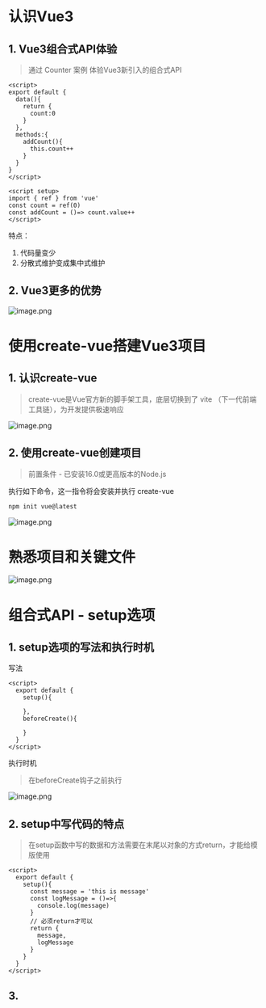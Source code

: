 
# 认识Vue3
## 1. Vue3组合式API体验
> 通过 Counter 案例 体验Vue3新引入的组合式API

```vue
<script>
export default {
  data(){
    return {
      count:0
    }
  },
  methods:{
    addCount(){
      this.count++
    }
  }
}
</script>
```

```vue
<script setup>
import { ref } from 'vue'
const count = ref(0)
const addCount = ()=> count.value++
</script>
```

特点：

1. 代码量变少
2. 分散式维护变成集中式维护
## 2. Vue3更多的优势
![image.png](https://cdn.nlark.com/yuque/0/2023/png/274425/1678178235504-912ad469-1a9a-469d-a8dc-411a55963329.png#averageHue=%23f4dcdc&clientId=ud0819acc-4d21-4&from=paste&height=516&id=u779f92e3&name=image.png&originHeight=1032&originWidth=2372&originalType=binary&ratio=2&rotation=0&showTitle=false&size=301467&status=done&style=none&taskId=u2dca71ca-84b3-48aa-8f52-f746797fcd1&title=&width=1186)


# 使用create-vue搭建Vue3项目
## 1. 认识create-vue
> create-vue是Vue官方新的脚手架工具，底层切换到了 vite （下一代前端工具链），为开发提供极速响应


![image.png](https://cdn.nlark.com/yuque/0/2023/png/274425/1678178479590-ac164009-4a72-4448-85bf-67dc13f3d0c4.png#averageHue=%23feefbe&clientId=ud0819acc-4d21-4&from=paste&height=402&id=u05a93b8e&name=image.png&originHeight=804&originWidth=1606&originalType=binary&ratio=2&rotation=0&showTitle=false&size=221602&status=done&style=none&taskId=uf227924e-280a-4766-add6-d34b9331b0d&title=&width=803)

## 2. 使用create-vue创建项目
> 前置条件 - 已安装16.0或更高版本的Node.js

执行如下命令，这一指令将会安装并执行 create-vue
```bash
npm init vue@latest
```

![image.png](https://cdn.nlark.com/yuque/0/2023/png/274425/1678178685782-71a3b311-423d-4528-aae9-85e6068db452.png#averageHue=%23333332&clientId=ud0819acc-4d21-4&from=paste&height=477&id=u807a99d3&name=image.png&originHeight=954&originWidth=1364&originalType=binary&ratio=2&rotation=0&showTitle=false&size=488023&status=done&style=none&taskId=u4d75c82e-6b19-48a6-a9df-0ee44d9e92c&title=&width=682)
# 熟悉项目和关键文件
![image.png](https://cdn.nlark.com/yuque/0/2023/png/274425/1678178749511-f4a42cbf-987b-46a7-9a01-9cd4f00a5fcf.png#averageHue=%23f1f1ef&clientId=ud0819acc-4d21-4&from=paste&height=541&id=u1ac1e797&name=image.png&originHeight=1082&originWidth=2256&originalType=binary&ratio=2&rotation=0&showTitle=false&size=595592&status=done&style=none&taskId=u38211dc7-742f-4d49-84f3-39a837eb254&title=&width=1128)

# 组合式API - setup选项
## 1. setup选项的写法和执行时机
写法
```vue
<script>
  export default {
    setup(){
      
    },
    beforeCreate(){
      
    }
  }
</script>
```
执行时机
> 在beforeCreate钩子之前执行

![image.png](https://cdn.nlark.com/yuque/0/2023/png/274425/1678179048672-603fdc19-4a41-4542-af55-702776625358.png#averageHue=%23fefefd&clientId=ud0819acc-4d21-4&from=paste&height=453&id=uf8697cce&name=image.png&originHeight=906&originWidth=1248&originalType=binary&ratio=2&rotation=0&showTitle=false&size=182575&status=done&style=none&taskId=u2cd1d681-f573-4456-9ddb-d2ab1f41805&title=&width=624)

## 2. setup中写代码的特点
> 在setup函数中写的数据和方法需要在末尾以对象的方式return，才能给模版使用

```vue
<script>
  export default {
    setup(){
      const message = 'this is message'
      const logMessage = ()=>{
        console.log(message)
      }
      // 必须return才可以
      return {
        message,
        logMessage
      }
    }
  }
</script>
```
## 3. <script setup>语法糖
> script标签添加 setup标记，不需要再写导出语句，默认会添加导出语句

```vue
<script setup>
  const message = 'this is message'
  const logMessage = ()=>{
    console.log(message)
  }
</script>
```

# 组合式API - reactive和ref函数
## 1. reactive
> 接受对象类型数据的参数传入并返回一个响应式的对象


```vue
<script setup>
 // 导入
 import { reactive } from 'vue'
 // 执行函数 传入参数 变量接收
 const state = reactive({
   msg:'this is msg'
 })
 const setSate = ()=>{
   // 修改数据更新视图
   state.msg = 'this is new msg'
 }
</script>

<template>
  {{ state.msg }}
  <button @click="setState">change msg</button>
</template>
```

## 2. ref
> 接收简单类型或者对象类型的数据传入并返回一个响应式的对象

```vue
<script setup>
 // 导入
 import { ref } from 'vue'
 // 执行函数 传入参数 变量接收
 const count = ref(0)
 const setCount = ()=>{
   // 修改数据更新视图必须加上.value
   count.value++
 }
</script>

<template>
  <button @click="setCount">{{count}}</button>
</template>
```
## 3. reactive 对比 ref

1. 都是用来生成响应式数据
2. 不同点
   1. reactive不能处理简单类型的数据
   2. ref参数类型支持更好，但是必须通过.value做访问修改
   3. ref函数内部的实现依赖于reactive函数
3. 在实际工作中的推荐
   1. 推荐使用ref函数，减少记忆负担，小兔鲜项目都使用ref
# 组合式API - computed
> 计算属性基本思想和Vue2保持一致，组合式API下的计算属性只是修改了API写法

```vue
<script setup>
// 导入
import {ref, computed } from 'vue'
// 原始数据
const count = ref(0)
// 计算属性
const doubleCount = computed(()=>count.value * 2)

// 原始数据
const list = ref([1,2,3,4,5,6,7,8])
// 计算属性list
const filterList = computed(item=>item > 2)
</script>
```
# 组合式API - watch
> 侦听一个或者多个数据的变化，数据变化时执行回调函数，俩个额外参数 immediate控制立刻执行，deep开启深度侦听

## 1. 侦听单个数据
```vue
<script setup>
  // 1. 导入watch
  import { ref, watch } from 'vue'
  const count = ref(0)
  // 2. 调用watch 侦听变化
  watch(count, (newValue, oldValue)=>{
    console.log(`count发生了变化，老值为${oldValue},新值为${newValue}`)
  })
</script>
```
## 2. 侦听多个数据
> 侦听多个数据，第一个参数可以改写成数组的写法

```vue
<script setup>
  // 1. 导入watch
  import { ref, watch } from 'vue'
  const count = ref(0)
  const name = ref('cp')
  // 2. 调用watch 侦听变化
  watch([count, name], ([newCount, newName],[oldCount,oldName])=>{
    console.log(`count或者name变化了，[newCount, newName],[oldCount,oldName])
  })
</script>
```
## 3. immediate
> 在侦听器创建时立即出发回调，响应式数据变化之后继续执行回调


```vue
<script setup>
  // 1. 导入watch
  import { ref, watch } from 'vue'
  const count = ref(0)
  // 2. 调用watch 侦听变化
  watch(count, (newValue, oldValue)=>{
    console.log(`count发生了变化，老值为${oldValue},新值为${newValue}`)
  },{
    immediate: true
  })
</script>
```
## 4. deep
> 通过watch监听的ref对象默认是浅层侦听的，直接修改嵌套的对象属性不会触发回调执行，需要开启deep

```vue
<script setup>
  // 1. 导入watch
  import { ref, watch } from 'vue'
  const state = ref({ count: 0 })
  // 2. 监听对象state
  watch(state, ()=>{
    console.log('数据变化了')
  })
  const changeStateByCount = ()=>{
    // 直接修改不会引发回调执行
    state.value.count++
  }
</script>

<script setup>
  // 1. 导入watch
  import { ref, watch } from 'vue'
  const state = ref({ count: 0 })
  // 2. 监听对象state 并开启deep
  watch(state, ()=>{
    console.log('数据变化了')
  },{deep:true})
  const changeStateByCount = ()=>{
    // 此时修改可以触发回调
    state.value.count++
  }
</script>

```
# 组合式API - 生命周期函数
## 1. 选项式对比组合式
![image.png](https://cdn.nlark.com/yuque/0/2023/png/274425/1678183720098-4d40e806-bc0d-4c38-bcbe-9aed440f6b23.png#averageHue=%23cdd7e8&clientId=ud0819acc-4d21-4&from=paste&height=554&id=uc176ffaf&name=image.png&originHeight=1108&originWidth=2190&originalType=binary&ratio=2&rotation=0&showTitle=false&size=261737&status=done&style=none&taskId=u64291cff-e1f5-4709-ba14-700b20d39e8&title=&width=1095)
## 2. 生命周期函数基本使用
> 1. 导入生命周期函数
> 2. 执行生命周期函数，传入回调

```vue
<scirpt setup>
import { onMounted } from 'vue'
onMounted(()=>{
  // 自定义逻辑
})
</script>
```
## 3. 执行多次
> 生命周期函数执行多次的时候，会按照顺序依次执行

```vue
<scirpt setup>
import { onMounted } from 'vue'
onMounted(()=>{
  // 自定义逻辑
})

onMounted(()=>{
  // 自定义逻辑
})
</script>
```
# 组合式API - 父子通信
## 1. 父传子
> 基本思想
> 1. 父组件中给子组件绑定属性
> 2. 子组件内部通过props选项接收数据


![image.png](https://cdn.nlark.com/yuque/0/2023/png/274425/1678184258336-94b25c26-3150-456b-8981-64017ce7b021.png#averageHue=%2323282f&clientId=ud0819acc-4d21-4&from=paste&height=337&id=u6f845ad3&name=image.png&originHeight=674&originWidth=2402&originalType=binary&ratio=2&rotation=0&showTitle=false&size=416739&status=done&style=none&taskId=ubb5c9d64-f3d7-4a1b-bc05-9bf2af1e24d&title=&width=1201)

## 2. 子传父
> 基本思想
> 1. 父组件中给子组件标签通过@绑定事件
> 2. 子组件内部通过 emit 方法触发事件


![image.png](https://cdn.nlark.com/yuque/0/2023/png/274425/1678184380538-99cfc459-3e2e-4d2e-9162-350ef5f97ec6.png#averageHue=%23242830&clientId=ud0819acc-4d21-4&from=paste&height=388&id=u4588c125&name=image.png&originHeight=776&originWidth=2284&originalType=binary&ratio=2&rotation=0&showTitle=false&size=573924&status=done&style=none&taskId=ue5c30a58-7910-4a5b-8325-7e572c6348e&title=&width=1142)

# 组合式API - 模版引用
> 概念：通过 ref标识 获取真实的 dom对象或者组件实例对象

## 1. 基本使用
> 实现步骤：
> 1. 调用ref函数生成一个ref对象
> 2. 通过ref标识绑定ref对象到标签

![image.png](https://cdn.nlark.com/yuque/0/2023/png/274425/1678184653565-b85c6f60-1089-4ad6-bed7-bbf781863db9.png#averageHue=%2324282f&clientId=ud0819acc-4d21-4&from=paste&height=442&id=u45efd4ee&name=image.png&originHeight=884&originWidth=1092&originalType=binary&ratio=2&rotation=0&showTitle=false&size=287093&status=done&style=none&taskId=u8dba8092-8819-44b3-a2ef-769257a611a&title=&width=546)
## 2. defineExpose
> 默认情况下在 <script setup>语法糖下组件内部的属性和方法是不开放给父组件访问的，可以通过defineExpose编译宏指定哪些属性和方法容许访问
> 说明：指定testMessage属性可以被访问到

![image.png](https://cdn.nlark.com/yuque/0/2023/png/274425/1678184774906-7486a911-d18c-42e8-9aa7-fe2caa35e104.png#averageHue=%23ecf2ee&clientId=ud0819acc-4d21-4&from=paste&height=292&id=u0d5c6487&name=image.png&originHeight=584&originWidth=2512&originalType=binary&ratio=2&rotation=0&showTitle=false&size=239701&status=done&style=none&taskId=ub87fd095-cc3e-4e44-92f6-7c9643f831a&title=&width=1256)
# 组合式API - provide和inject
## 1. 作用和场景
> 顶层组件向任意的底层组件传递数据和方法，实现跨层组件通信

![image.png](https://cdn.nlark.com/yuque/0/2023/png/274425/1678185158603-5ae6c0e5-7baa-4de9-8a54-d1864d6c45d3.png#averageHue=%23fdf6ef&clientId=ud0819acc-4d21-4&from=paste&height=596&id=ua50e576b&name=image.png&originHeight=1192&originWidth=2558&originalType=binary&ratio=2&rotation=0&showTitle=false&size=414782&status=done&style=none&taskId=u0792870d-aa73-4c03-8342-aaa56e5d8fb&title=&width=1279)

## 2. 跨层传递普通数据
> 实现步骤
> 1. 顶层组件通过 `provide` 函数提供数据
> 2. 底层组件通过 `inject` 函数提供数据


![image.png](https://cdn.nlark.com/yuque/0/2023/png/274425/1678185321144-61e96ddf-f56c-4d57-83bc-c3c6899f72b2.png#averageHue=%23e4efe5&clientId=ud0819acc-4d21-4&from=paste&height=435&id=u9eb7aecf&name=image.png&originHeight=870&originWidth=1736&originalType=binary&ratio=2&rotation=0&showTitle=false&size=242848&status=done&style=none&taskId=u3d40b793-c4bc-44e7-83d9-4df25e56a7d&title=&width=868)

## 3. 跨层传递响应式数据
> 在调用provide函数时，第二个参数设置为ref对象

![image.png](https://cdn.nlark.com/yuque/0/2023/png/274425/1678185454566-b866e7f4-fa23-4c44-a199-8ca19b7d438e.png#averageHue=%2381b27d&clientId=ud0819acc-4d21-4&from=paste&height=473&id=u4efc7283&name=image.png&originHeight=946&originWidth=1732&originalType=binary&ratio=2&rotation=0&showTitle=false&size=237788&status=done&style=none&taskId=uf829094c-f2f8-4ca1-a8ed-c20f9eb79e4&title=&width=866)

## 4. 跨层传递方法
> 顶层组件可以向底层组件传递方法，底层组件调用方法修改顶层组件的数据

![image.png](https://cdn.nlark.com/yuque/0/2023/png/274425/1678185556536-669d0753-2dda-41ae-a750-b0e32f837d42.png#averageHue=%2394b88e&clientId=ud0819acc-4d21-4&from=paste&height=391&id=u449ca48f&name=image.png&originHeight=782&originWidth=2556&originalType=binary&ratio=2&rotation=0&showTitle=false&size=242321&status=done&style=none&taskId=u80c0e832-0efd-4886-9a15-05ebfb4c772&title=&width=1278)

# 综合案例
![image.png](https://cdn.nlark.com/yuque/0/2023/png/274425/1678185631376-9e6cd19a-0788-42ab-90d4-1103fdbb80db.png#averageHue=%23fefefe&clientId=ud0819acc-4d21-4&from=paste&height=544&id=u35ff8500&name=image.png&originHeight=1088&originWidth=2302&originalType=binary&ratio=2&rotation=0&showTitle=false&size=455015&status=done&style=none&taskId=u6338b36f-65be-420e-af70-914bf97813d&title=&width=1151)
## 1. 项目地址
```bash
git clone  http://git.itcast.cn/heimaqianduan/vue3-basic-project.git
```
## 2. 项目说明

1. 模版已经配置好了案例必须的安装包
2. 案例用到的接口在 README.MD文件 中
3. 案例项目有俩个分支，main主分支为开发分支，complete分支为完成版分支供开发完参考
